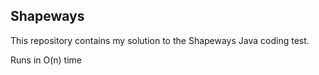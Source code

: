 ## Shapeways

This repository contains my solution to the Shapeways Java coding test.

Runs in     O(n)    time

